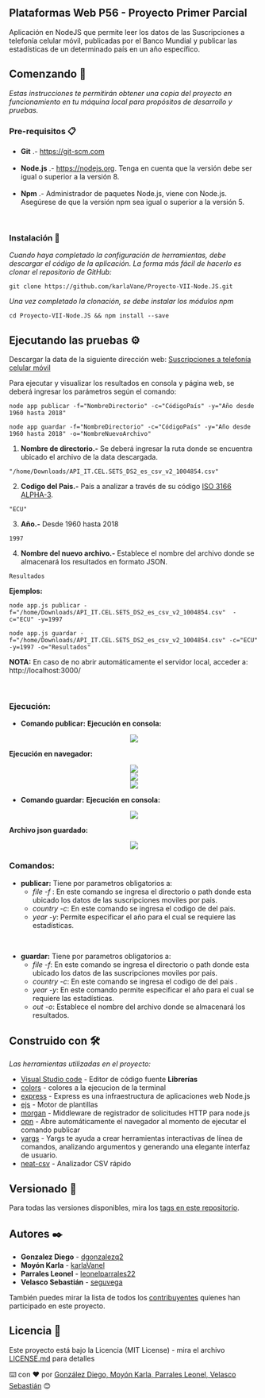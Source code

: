## Plataformas Web P56 - Proyecto Primer Parcial 

Aplicación en NodeJS que permite leer los datos de las
Suscripciones a telefonía celular móvil, publicadas por el Banco
Mundial y publicar las estadísticas de un determinado país en un
año específico.

## Comenzando 🚀

_Estas instrucciones te permitirán obtener una copia del proyecto en funcionamiento en tu máquina local para propósitos de desarrollo y pruebas._

### Pre-requisitos 📋

 * **Git** .- https://git-scm.com<br/><br/>
 * **Node.js** .- https://nodejs.org. Tenga en cuenta que la versión debe ser igual o superior a la versión 8.<br/><br/>
 * **Npm** .- Administrador de paquetes Node.js, viene con Node.js. Asegúrese de que la versión npm sea igual o superior a la versión 5.
<br/>
<!-- 
**Nota.-** Instalar la versión en linux 12.x
   ```
   sudo apt-get install curl
   curl -sLhttps://deb.nodesource.com/setup_12.x | sudo -E bash -
   sudo apt-get install nodejs
   ``` -->
   
 <!-- * **Windows**
 1. Instalar Visual Studio Code
    https://code.visualstudio.com/download
 2. Instalar node.js
    https://nodejs.org/es/
 3. Instalar la extensión del terminal en Visual Studio Code
    En Visual Studio Code, puede abrir una terminal integrada, inicialmente comenzando en la raíz de su espacio de trabajo. -->


### Instalación 🔧

_Cuando haya completado la configuración de herramientas, debe descargar el código de la aplicación. La forma más fácil de hacerlo es clonar el repositorio de GitHub:_

```
git clone https://github.com/karlaVane/Proyecto-VII-Node.JS.git
```

_Una vez completado la clonación, se debe instalar los módulos npm_

```
cd Proyecto-VII-Node.JS && npm install --save
```

## Ejecutando las pruebas ⚙️

Descargar la data de la siguiente dirección web: [Suscripciones a telefonía celular móvil](http://api.worldbank.org/v2/es/indicator/IT.CEL.SETS?downloadformat=csv)


Para ejecutar y visualizar los resultados en consola y página web, se deberá ingresar los parámetros según el comando:
```
node app publicar -f="NombreDirectorio" -c="CódigoPaís" -y="Año desde 1960 hasta 2018"
```
```
node app guardar -f="NombreDirectorio" -c="CódigoPaís" -y="Año desde 1960 hasta 2018" -o="NombreNuevoArchivo"
```

1. **Nombre de directorio.-** Se deberá ingresar la ruta donde se encuentra ubicado el archivo de la data descargada.

```
"/home/Downloads/API_IT.CEL.SETS_DS2_es_csv_v2_1004854.csv" 
```

2. **Codigo del Pais.-** País a analizar a través de su código [ISO 3166 ALPHA-3](https://laendercode.net/es/3-letter-list.html).

```
"ECU" 
```
3. **Año.-** Desde 1960 hasta 2018
```
1997 
```

4. **Nombre del nuevo archivo.-** Establece el nombre del archivo donde se almacenará
los resultados en formato JSON.
```
Resultados
```

**Ejemplos:**
```
node app.js publicar -f="/home/Downloads/API_IT.CEL.SETS_DS2_es_csv_v2_1004854.csv"  -c="ECU" -y=1997
```
```
node app.js guardar -f="/home/Downloads/API_IT.CEL.SETS_DS2_es_csv_v2_1004854.csv" -c="ECU" -y=1997 -o="Resultados"
```

**NOTA:** En caso de no abrir automáticamente el servidor local, acceder a: http://localhost:3000/

<br>

### **Ejecución:**
* **Comando publicar:**
**Ejecución en consola:**
<center><img src="eje_consola.PNG" ><br></center>

**Ejecución en navegador:**
<center><img src="eje_nav1.PNG" ><br>
<img src="eje_nav2.PNG" ><br>
<img src="eje_nav3.PNG" ><br></center>

* **Comando guardar:**
**Ejecución en consola:**
<center><img src="guardar1.PNG" ><br></center>

**Archivo json guardado:**
<center><img src="guardar2.PNG" ><br></center>


### Comandos:
* **publicar:** Tiene por parametros obligatorios a:
   * _file  -f_ : En este comando se ingresa el directorio o path donde esta ubicado los datos de las suscripciones moviles por pais.
   * _country -c_: En este comando se ingresa el codigo de del pais.
   * _year -y_: Permite especificar el año para el cual se requiere las estadísticas.

<br>

* **guardar:** Tiene por parametros obligatorios a:
   * _file -f_: En este comando se ingresa el directorio o path donde esta ubicado los datos de las suscripciones moviles por pais.
   * _country -c_: En este comando se ingresa el codigo de del pais .
   * _year -y_: En este comando permite especificar el año para el cual se requiere las estadísticas.
   * _out -o_: Establece el nombre del archivo donde se almacenará los resultados.

## Construido con 🛠️

_Las herramientas utilizadas en el proyecto:_

* [Visual Studio code](https://code.visualstudio.com/) - Editor de código fuente
**Librerías** 
* [colors](https://www.npmjs.com/package/colors) - colores a la ejecucion de la terminal
* [express](https://expressjs.com/es/) - Express es una infraestructura de aplicaciones web Node.js
* [ejs](https://ejs.co/) - Motor de plantillas
* [morgan](https://www.npmjs.com/package/morgan) - Middleware de registrador de solicitudes HTTP para node.js
* [opn](https://www.npmjs.com/package/open) - Abre automáticamente el navegador al momento de ejecutar el comando publicar
* [yargs](https://www.npmjs.com/package/yargs) - Yargs te ayuda a crear herramientas interactivas de línea de comandos, analizando argumentos y generando una elegante interfaz de usuario.
* [neat-csv](https://www.npmjs.com/package/neat-csv) - Analizador CSV rápido

## Versionado 📌

Para todas las versiones disponibles, mira los [tags en este repositorio](https://github.com/karlaVane/Proyecto-VII-Node.JS/tags).

## Autores ✒️

* **Gonzalez Diego** - [dgonzalezq2](https://github.com/dgonzalezq2)
* **Moyón Karla** - [karlaVanel](https://github.com/karlaVane/)
* **Parrales Leonel** - [leonelparrales22](https://github.com/leonelparrales22)
* **Velasco Sebastián** - [seguvega](https://github.com/seguvega)

También puedes mirar la lista de todos los [contribuyentes](https://github.com/karlaVane/Proyecto-VII-Node.JS/graphs/contributors) quíenes han participado en este proyecto. 

## Licencia 📄

Este proyecto está bajo la Licencia (MIT License) - mira el archivo [LICENSE.md](LICENSE.md) para detalles

⌨️ con ❤️ por [González Diego, Moyón Karla, Parrales Leonel, Velasco Sebastián](https://github.com/karlaVane/Proyecto-VII-Node.JS) 😊

